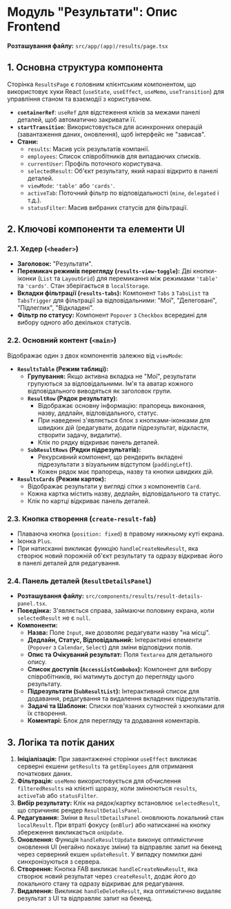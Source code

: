 # Модуль "Результати": Опис Frontend

**Розташування файлу:** `src/app/(app)/results/page.tsx`

## 1. Основна структура компонента

Сторінка `ResultsPage` є головним клієнтським компонентом, що використовує хуки React (`useState`, `useEffect`, `useMemo`, `useTransition`) для управління станом та взаємодії з користувачем.

- **`containerRef`**: `useRef` для відстеження кліків за межами панелі деталей, щоб автоматично закривати її.
- **`startTransition`**: Використовується для асинхронних операцій (завантаження даних, оновлення), щоб інтерфейс не "зависав".
- **Стани:**
    - `results`: Масив усіх результатів компанії.
    - `employees`: Список співробітників для випадаючих списків.
    - `currentUser`: Профіль поточного користувача.
    - `selectedResult`: Об'єкт результату, який наразі відкрито в панелі деталей.
    - `viewMode`: `'table'` або `'cards'`.
    - `activeTab`: Поточний фільтр по відповідальності (`mine`, `delegated` і т.д.).
    - `statusFilter`: Масив вибраних статусів для фільтрації.

## 2. Ключові компоненти та елементи UI

### 2.1. Хедер (`<header>`)
- **Заголовок:** "Результати".
- **Перемикач режимів перегляду (`results-view-toggle`):** Дві кнопки-іконки (`List` та `LayoutGrid`) для перемикання між режимами `'table'` та `'cards'`. Стан зберігається в `localStorage`.
- **Вкладки фільтрації (`results-tabs`):** Компонент `Tabs` з `TabsList` та `TabsTrigger` для фільтрації за відповідальними: "Мої", "Делеговані", "Підлеглих", "Відкладені".
- **Фільтр по статусу:** Компонент `Popover` з `Checkbox` всередині для вибору одного або декількох статусів.

### 2.2. Основний контент (`<main>`)
Відображає один з двох компонентів залежно від `viewMode`:
- **`ResultsTable` (Режим таблиці):**
    - **Групування:** Якщо активна вкладка не "Мої", результати групуються за відповідальними. Ім'я та аватар кожного відповідального виводяться як заголовок групи.
    - **`ResultRow` (Рядок результату):**
        - Відображає основну інформацію: прапорець виконання, назву, дедлайн, відповідального, статус.
        - При наведенні з'являється блок з кнопками-іконками для швидких дій (редагувати, додати підрезультат, відкласти, створити задачу, видалити).
        - Клік по рядку відкриває панель деталей.
    - **`SubResultRows` (Рядки підрезультатів):**
        - Рекурсивний компонент, що рендерить вкладені підрезультати з візуальним відступом (`paddingLeft`).
        - Кожен рядок має прапорець, назву та кнопки швидких дій.
- **`ResultsCards` (Режим карток):**
    - Відображає результати у вигляді сітки з компонентів `Card`.
    - Кожна картка містить назву, дедлайн, відповідального та статус.
    - Клік по картці відкриває панель деталей.

### 2.3. Кнопка створення (`create-result-fab`)
- Плаваюча кнопка (`position: fixed`) в правому нижньому куті екрана.
- Іконка `Plus`.
- При натисканні викликає функцію `handleCreateNewResult`, яка створює новий порожній об'єкт результату та одразу відкриває його в панелі деталей для редагування.

### 2.4. Панель деталей (`ResultDetailsPanel`)
- **Розташування файлу:** `src/components/results/result-details-panel.tsx`.
- **Поведінка:** З'являється справа, займаючи половину екрана, коли `selectedResult` не є `null`.
- **Компоненти:**
    - **Назва:** Поле `Input`, яке дозволяє редагувати назву "на місці".
    - **Дедлайн, Статус, Відповідальний:** Інтерактивні елементи (`Popover` з `Calendar`, `Select`) для зміни відповідних полів.
    - **Опис та Очікуваний результат:** Поля `Textarea` для детального опису.
    - **Список доступів (`AccessListCombobox`):** Компонент для вибору співробітників, які матимуть доступ до перегляду цього результату.
    - **Підрезультати (`SubResultList`):** Інтерактивний список для додавання, редагування та видалення вкладених підрезультатів.
    - **Задачі та Шаблони:** Списки пов'язаних сутностей з кнопками для їх створення.
    - **Коментарі:** Блок для перегляду та додавання коментарів.

## 3. Логіка та потік даних
1.  **Ініціалізація:** При завантаженні сторінки `useEffect` викликає серверні екшени `getResults` та `getEmployees` для отримання початкових даних.
2.  **Фільтрація:** `useMemo` використовується для обчислення `filteredResults` на клієнті щоразу, коли змінюються `results`, `activeTab` або `statusFilter`.
3.  **Вибір результату:** Клік на рядок/картку встановлює `selectedResult`, що спричиняє рендер `ResultDetailsPanel`.
4.  **Редагування:** Зміни в `ResultDetailsPanel` оновлюють локальний стан `localResult`. При втраті фокусу (`onBlur`) або натисканні на кнопку збереження викликається `onUpdate`.
5.  **Оновлення:** Функція `handleResultUpdate` виконує оптимістичне оновлення UI (негайно показує зміни) та відправляє запит на бекенд через серверний екшен `updateResult`. У випадку помилки дані синхронізуються з сервера.
6.  **Створення:** Кнопка FAB викликає `handleCreateNewResult`, яка створює новий результат через `createResult`, додає його до локального стану та одразу відкриває для редагування.
7.  **Видалення:** Викликає `handleDeleteResult`, яка оптимістично видаляє результат з UI та відправляє запит на бекенд.